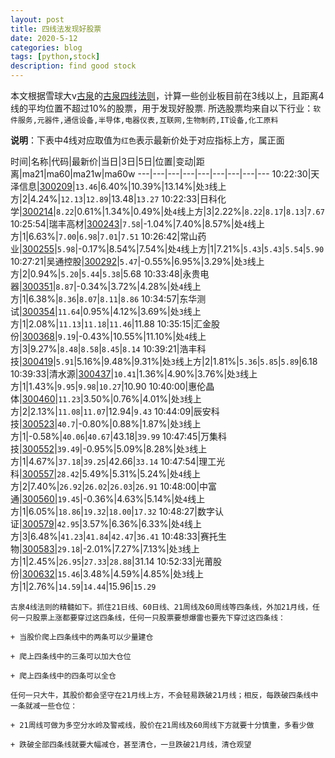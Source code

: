 ```yaml
---
layout: post
title: 四线法发现好股票
date: 2020-5-12
categories: blog
tags: [python,stock]
description: find good stock
---
```



本文根据雪球大v[古泉](https://xueqiu.com/u/7148646888)的[古泉四线法则](https://xueqiu.com/7148646888/130498192)，计算一些创业板目前在3线以上，且距离4线的平均位置不超过10%的股票，用于发现好股票.
所选股票均来自以下行业：`软件服务,元器件,通信设备,半导体,电器仪表,互联网,生物制药,IT设备,化工原料`

**说明**：下表中4线对应取值为`红色`表示最新价处于对应指标上方，属正面


时间|名称|代码|最新价|当日|3日|5日|位置|变动|距离|ma21|ma60|ma21w|ma60w
---|---|---|---|---|---|---|---|---
10:22:30|天泽信息|[300209](https://xueqiu.com/S/SZ300209)|`13.46`|6.40%|10.39%|13.14%|处`3`线上方|2|4.24%|`12.13`|`12.89`|13.48|`13.27`
10:22:33|日科化学|[300214](https://xueqiu.com/S/SZ300214)|`8.22`|0.61%|1.34%|0.49%|处`4`线上方|3|2.22%|`8.22`|`8.17`|`8.13`|`7.67`
10:25:54|瑞丰高材|[300243](https://xueqiu.com/S/SZ300243)|`7.58`|-1.04%|7.40%|8.57%|处`4`线上方|1|6.63%|`7.00`|`6.98`|`7.01`|`7.51`
10:26:42|常山药业|[300255](https://xueqiu.com/S/SZ300255)|`5.98`|-0.17%|8.54%|7.54%|处`4`线上方|1|7.21%|`5.43`|`5.43`|`5.54`|`5.90`
10:27:21|吴通控股|[300292](https://xueqiu.com/S/SZ300292)|`5.47`|-0.55%|6.95%|3.29%|处`3`线上方|2|0.94%|`5.20`|`5.44`|`5.38`|5.68
10:33:48|永贵电器|[300351](https://xueqiu.com/S/SZ300351)|`8.87`|-0.34%|3.72%|4.28%|处`4`线上方|1|6.38%|`8.36`|`8.07`|`8.11`|`8.86`
10:34:57|东华测试|[300354](https://xueqiu.com/S/SZ300354)|`11.64`|0.95%|4.12%|3.69%|处`3`线上方|1|2.08%|`11.13`|`11.18`|`11.46`|11.88
10:35:15|汇金股份|[300368](https://xueqiu.com/S/SZ300368)|`9.19`|-0.43%|10.55%|11.10%|处`4`线上方|3|9.27%|`8.48`|`8.58`|`8.45`|`8.14`
10:39:21|浩丰科技|[300419](https://xueqiu.com/S/SZ300419)|`5.91`|5.16%|9.48%|9.31%|处`3`线上方|2|1.81%|`5.36`|`5.85`|`5.89`|6.18
10:39:33|清水源|[300437](https://xueqiu.com/S/SZ300437)|`10.41`|1.36%|4.90%|3.76%|处`3`线上方|1|1.43%|`9.95`|`9.98`|`10.27`|10.90
10:40:00|惠伦晶体|[300460](https://xueqiu.com/S/SZ300460)|`11.23`|3.50%|0.76%|4.01%|处`3`线上方|2|2.13%|`11.08`|`11.07`|12.94|`9.43`
10:44:09|辰安科技|[300523](https://xueqiu.com/S/SZ300523)|`40.7`|-0.80%|0.88%|1.87%|处`3`线上方|1|-0.58%|`40.06`|`40.67`|43.18|`39.99`
10:47:45|万集科技|[300552](https://xueqiu.com/S/SZ300552)|`39.49`|-0.95%|5.09%|8.28%|处`3`线上方|1|4.67%|`37.18`|`39.25`|42.66|`33.14`
10:47:54|理工光科|[300557](https://xueqiu.com/S/SZ300557)|`28.42`|5.49%|5.31%|5.24%|处`4`线上方|2|7.40%|`26.92`|`26.02`|`26.03`|`26.91`
10:48:00|中富通|[300560](https://xueqiu.com/S/SZ300560)|`19.45`|-0.36%|4.63%|5.14%|处`4`线上方|1|6.05%|`18.86`|`19.32`|`18.00`|`17.32`
10:48:27|数字认证|[300579](https://xueqiu.com/S/SZ300579)|`42.95`|3.57%|6.36%|6.33%|处`4`线上方|3|6.48%|`41.23`|`41.84`|`42.47`|`36.41`
10:48:33|赛托生物|[300583](https://xueqiu.com/S/SZ300583)|`29.18`|-2.01%|7.27%|7.13%|处`3`线上方|1|2.45%|`26.95`|`27.33`|`28.88`|31.14
10:52:33|光莆股份|[300632](https://xueqiu.com/S/SZ300632)|`15.46`|3.48%|4.59%|4.85%|处`3`线上方|1|2.76%|`14.59`|`14.44`|15.96|`15.29`

```
古泉4线法则的精髓如下。抓住21日线、60日线、21周线及60周线等四条线，外加21月线，任何一只股票上涨都要穿过这四条线，任何一只股票要想爆雷也要先下穿过这四条线：

+ 当股价爬上四条线中的两条可以少量建仓

+ 爬上四条线中的三条可以加大仓位

+ 爬上四条线中的四条可以全仓

任何一只大牛，其股价都会坚守在21月线上方，不会轻易跌破21月线；相反，每跌破四条线中一条就减一些仓位：

+ 21周线可做为多空分水岭及警戒线，股价在21周线及60周线下方就要十分慎重，多看少做

+ 跌破全部四条线就要大幅减仓，甚至清仓，一旦跌破21月线，清仓观望
```